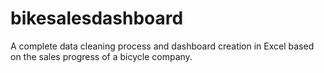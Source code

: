 # bikesalesdashboard
A complete data cleaning process and dashboard creation in Excel based on the sales progress of a bicycle company.
